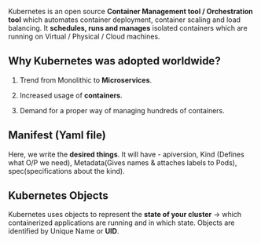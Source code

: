 Kubernetes is an open source **Container Management tool / Orchestration tool** which automates container deployment, container scaling and load balancing. It **schedules, runs and manages** isolated containers which are running on Virtual / Physical / Cloud machines.

## Why Kubernetes was adopted worldwide?

1. Trend from Monolithic to **Microservices**.

2. Increased usage of **containers**.

3. Demand for a proper way of managing hundreds of containers.

## Manifest (Yaml file)

Here, we write the **desired things**. It will have - apiversion, Kind (Defines what O/P we need), Metadata(Gives names & attaches labels to Pods), spec(specifications about the kind).

## Kubernetes Objects

Kubernetes uses objects to represent the **state of your cluster** -> which containerized applications are running and in which state. Objects are identified by Unique Name or **UID**.
